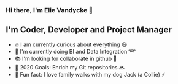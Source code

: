 <br />

###  Hi there, I'm Elie Vandycke :wave:

## I'm Coder, Developer and Project Manager

- :fire: I am currently curious about everything :smiley:
- :school_satchel: I'm currently doing BI and Data Integration :loop:
- :books: I'm looking for collaborate in github :green_book:
- :rocket: 2020 Goals: Enrich my Git repositories :soon:
- :raised_hands: Fun fact: I love family walks with my dog Jack (a Collie) :zap:

<br />